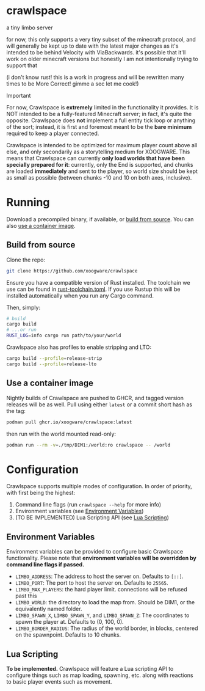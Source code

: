 # crawlspace
a tiny limbo server

for now, this only supports a very tiny subset of the minecraft protocol, and will generally be kept up to date with the latest major changes as it's intended to be behind Velocity with ViaBackwards. 
it's possible that it'll work on older minecraft versions but honestly I am not intentionally trying to support that

(i don't know rust! this is a work in progress and will be rewritten many times to be More Correct! gimme a sec let me cook!)

> [!IMPORTANT]
> For now, Crawlspace is **extremely** limited in the functionality it provides.
> It is NOT intended to be a fully-featured Minecraft server; in fact, it's quite the opposite.
> Crawlspace does **not** implement a full entity tick loop or anything of the sort; instead, it is first and foremost meant to be the **bare minimum** required to keep a player connected.
>
> Crawlspace is intended to be optimized for maximum player count above all else, and only secondarily as a storytelling medium for XOOGWARE.
> This means that Crawlspace can currently **only load worlds that have been specially prepared for it**: currently, only the End is supported, and chunks are loaded **immediately** and sent to the player, so world size should be kept as small as possible (between chunks -10 and 10 on both axes, inclusive).

# Running
Download a precompiled binary, if available, or [build from source](#build-from-source).
You can also [use a container image](#use-a-container-image).

## Build from source
Clone the repo:
```bash
git clone https://github.com/xoogware/crawlspace
```
Ensure you have a compatible version of Rust installed. The toolchain we use can be found in [rust-toolchain.toml](https://github.com/xoogware/crawlspace/blob/master/rust-toolchain.toml).
If you use Rustup this will be installed automatically when you run any Cargo command.

Then, simply:
```bash
# build
cargo build
# ...or run
RUST_LOG=info cargo run path/to/your/world
```

Crawlspace also has profiles to enable stripping and LTO:
```bash
cargo build --profile=release-strip
cargo build --profile=release-lto
```

## Use a container image
Nightly builds of Crawlspace are pushed to GHCR, and tagged version releases will be as well.
Pull using either `latest` or a commit short hash as the tag:
```bash
podman pull ghcr.io/xoogware/crawlspace:latest
```
then run with the world mounted read-only:
```bash
podman run --rm -v=./tmp/DIM1:/world:ro crawlspace -- /world
```

# Configuration
Crawlspace supports multiple modes of configuration. In order of priority, with first being the highest:

1. Command line flags (run `crawlspace --help` for more info)
2. Environment variables (see [Environment Variables](#environment-variables))
3. (TO BE IMPLEMENTED) Lua Scripting API (see [Lua Scripting](#lua-scripting))

## Environment Variables
Environment variables can be provided to configure basic Crawlspace functionality.
Please note that **environment variables will be overridden by command line flags if passed.**

- `LIMBO_ADDRESS`: The address to host the server on. Defaults to `[::]`.
- `LIMBO_PORT`: The port to host the server on. Defaults to `25565`.
- `LIMBO_MAX_PLAYERS`: the hard player limit. connections will be refused past this
- `LIMBO_WORLD`: the directory to load the map from. Should be DIM1, or the equivalently named folder.
- `LIMBO_SPAWN_X`, `LIMBO_SPAWN_Y`, and `LIMBO_SPAWN_Z`: The coordinates to spawn the player at. Defaults to (0, 100, 0).
- `LIMBO_BORDER_RADIUS`: The radius of the world border, in blocks, centered on the spawnpoint. Defaults to 10 chunks.

## Lua Scripting
**To be implemented.** 
Crawlspace will feature a Lua scripting API to configure things such as map loading, spawning, etc. along with reactions to basic player events such as movement.
